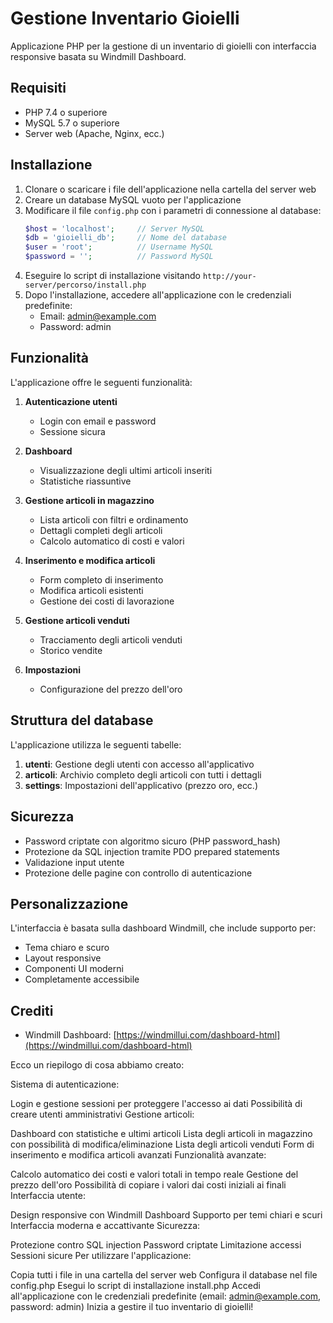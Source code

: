 # Gestione Inventario Gioielli

Applicazione PHP per la gestione di un inventario di gioielli con interfaccia responsive basata su Windmill Dashboard.

## Requisiti

- PHP 7.4 o superiore
- MySQL 5.7 o superiore
- Server web (Apache, Nginx, ecc.)

## Installazione

1. Clonare o scaricare i file dell'applicazione nella cartella del server web
2. Creare un database MySQL vuoto per l'applicazione
3. Modificare il file `config.php` con i parametri di connessione al database:
   ```php
   $host = 'localhost';     // Server MySQL
   $db = 'gioielli_db';     // Nome del database
   $user = 'root';          // Username MySQL
   $password = '';          // Password MySQL
   ```
4. Eseguire lo script di installazione visitando `http://your-server/percorso/install.php`
5. Dopo l'installazione, accedere all'applicazione con le credenziali predefinite:
   - Email: admin@example.com
   - Password: admin

## Funzionalità

L'applicazione offre le seguenti funzionalità:

1. **Autenticazione utenti**
   - Login con email e password
   - Sessione sicura

2. **Dashboard**
   - Visualizzazione degli ultimi articoli inseriti
   - Statistiche riassuntive

3. **Gestione articoli in magazzino**
   - Lista articoli con filtri e ordinamento
   - Dettagli completi degli articoli
   - Calcolo automatico di costi e valori

4. **Inserimento e modifica articoli**
   - Form completo di inserimento
   - Modifica articoli esistenti
   - Gestione dei costi di lavorazione

5. **Gestione articoli venduti**
   - Tracciamento degli articoli venduti
   - Storico vendite

6. **Impostazioni**
   - Configurazione del prezzo dell'oro

## Struttura del database

L'applicazione utilizza le seguenti tabelle:

1. **utenti**: Gestione degli utenti con accesso all'applicativo
2. **articoli**: Archivio completo degli articoli con tutti i dettagli
3. **settings**: Impostazioni dell'applicativo (prezzo oro, ecc.)

## Sicurezza

- Password criptate con algoritmo sicuro (PHP password_hash)
- Protezione da SQL injection tramite PDO prepared statements
- Validazione input utente
- Protezione delle pagine con controllo di autenticazione

## Personalizzazione

L'interfaccia è basata sulla dashboard Windmill, che include supporto per:
- Tema chiaro e scuro
- Layout responsive
- Componenti UI moderni
- Completamente accessibile

## Crediti

- Windmill Dashboard: [https://windmillui.com/dashboard-html](https://windmillui.com/dashboard-html)



Ecco un riepilogo di cosa abbiamo creato:

Sistema di autenticazione:

Login e gestione sessioni per proteggere l'accesso ai dati
Possibilità di creare utenti amministrativi
Gestione articoli:

Dashboard con statistiche e ultimi articoli
Lista degli articoli in magazzino con possibilità di modifica/eliminazione
Lista degli articoli venduti
Form di inserimento e modifica articoli avanzati
Funzionalità avanzate:

Calcolo automatico dei costi e valori totali in tempo reale
Gestione del prezzo dell'oro
Possibilità di copiare i valori dai costi iniziali ai finali
Interfaccia utente:

Design responsive con Windmill Dashboard
Supporto per temi chiari e scuri
Interfaccia moderna e accattivante
Sicurezza:

Protezione contro SQL injection
Password criptate
Limitazione accessi
Sessioni sicure
Per utilizzare l'applicazione:

Copia tutti i file in una cartella del server web
Configura il database nel file config.php
Esegui lo script di installazione install.php
Accedi all'applicazione con le credenziali predefinite (email: admin@example.com, password: admin)
Inizia a gestire il tuo inventario di gioielli!
